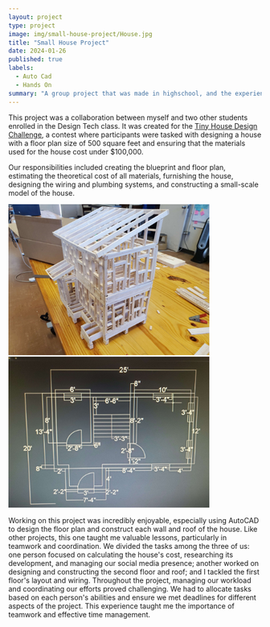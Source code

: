 ```yaml
---
layout: project
type: project
image: img/small-house-project/House.jpg
title: "Small House Project"
date: 2024-01-26
published: true
labels:
  - Auto Cad
  - Hands On
summary: "A group project that was made in highschool, and the experiences I had while making it."
---
```


This project was a collaboration between myself and two other students enrolled in the Design Tech class. It was created for the [Tiny House Design Challenge](https://docs.google.com/document/d/1mKz_WZUaSj4p2j4a9ONK0spFB6TJvteG/edit?usp=sharing&ouid=101069725802984305522&rtpof=true&sd=true), a contest where participants were tasked with designing a house with a floor plan size of 500 square feet and ensuring that the materials used for the house cost under $100,000.

Our responsibilities included creating the blueprint and floor plan, estimating the theoretical cost of all materials, furnishing the house, designing the wiring and plumbing systems, and constructing a small-scale model of the house.

<img width="400px" class="image-fluid" src="https://raw.githubusercontent.com/CJCJsC/CJCJsC.github.io/main/img/small-house-project/20210527_130924.jpg">
<img width="400px" class="image-fluid" src="https://raw.githubusercontent.com/CJCJsC/CJCJsC.github.io/main/img/small-house-project/20210527_130994.jpg">

Working on this project was incredibly enjoyable, especially using AutoCAD to design the floor plan and construct each wall and roof of the house. Like other projects, this one taught me valuable lessons, particularly in teamwork and coordination. We divided the tasks among the three of us: one person focused on calculating the house's cost, researching its development, and managing our social media presence; another worked on designing and constructing the second floor and roof; and I tackled the first floor's layout and wiring. Throughout the project, managing our workload and coordinating our efforts proved challenging. We had to allocate tasks based on each person's abilities and ensure we met deadlines for different aspects of the project. This experience taught me the importance of teamwork and effective time management.


